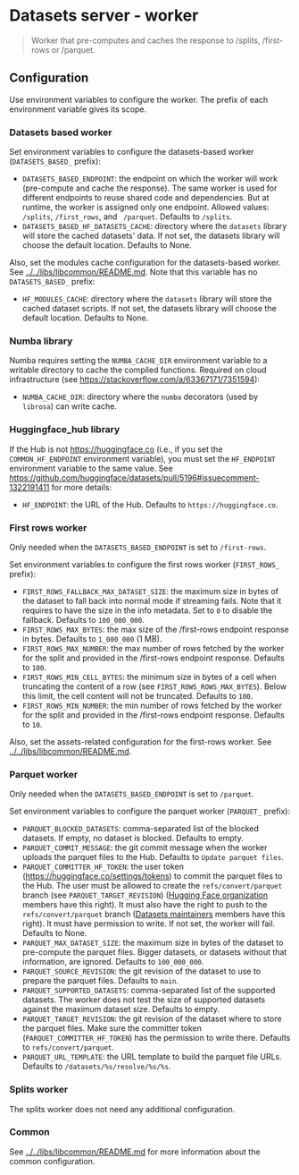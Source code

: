 # Datasets server - worker

> Worker that pre-computes and caches the response to /splits, /first-rows or /parquet.

## Configuration

Use environment variables to configure the worker. The prefix of each environment variable gives its scope.

### Datasets based worker

Set environment variables to configure the datasets-based worker (`DATASETS_BASED_` prefix):

- `DATASETS_BASED_ENDPOINT`: the endpoint on which the worker will work (pre-compute and cache the response). The same worker is used for different endpoints to reuse shared code and dependencies. But at runtime, the worker is assigned only one endpoint. Allowed values: `/splits`, `/first_rows`, and ` /parquet`. Defaults to `/splits`.
- `DATASETS_BASED_HF_DATASETS_CACHE`: directory where the `datasets` library will store the cached datasets' data. If not set, the datasets library will choose the default location. Defaults to None.

Also, set the modules cache configuration for the datasets-based worker. See [../../libs/libcommon/README.md](../../libs/libcommon/README.md). Note that this variable has no `DATASETS_BASED_` prefix:

- `HF_MODULES_CACHE`: directory where the `datasets` library will store the cached dataset scripts. If not set, the datasets library will choose the default location. Defaults to None.

### Numba library

Numba requires setting the `NUMBA_CACHE_DIR` environment variable to a writable directory to cache the compiled functions. Required on cloud infrastructure (see https://stackoverflow.com/a/63367171/7351594):

- `NUMBA_CACHE_DIR`: directory where the `numba` decorators (used by `librosa`) can write cache.

### Huggingface_hub library

If the Hub is not https://huggingface.co (i.e., if you set the `COMMON_HF_ENDPOINT` environment variable), you must set the `HF_ENDPOINT` environment variable to the same value. See https://github.com/huggingface/datasets/pull/5196#issuecomment-1322191411 for more details:

- `HF_ENDPOINT`: the URL of the Hub. Defaults to `https://huggingface.co`.

### First rows worker

Only needed when the `DATASETS_BASED_ENDPOINT` is set to `/first-rows`.

Set environment variables to configure the first rows worker (`FIRST_ROWS_` prefix):

- `FIRST_ROWS_FALLBACK_MAX_DATASET_SIZE`: the maximum size in bytes of the dataset to fall back into normal mode if streaming fails. Note that it requires to have the size in the info metadata. Set to `0` to disable the fallback. Defaults to `100_000_000`.
- `FIRST_ROWS_MAX_BYTES`: the max size of the /first-rows endpoint response in bytes. Defaults to `1_000_000` (1 MB).
- `FIRST_ROWS_MAX_NUMBER`: the max number of rows fetched by the worker for the split and provided in the /first-rows endpoint response. Defaults to `100`.
- `FIRST_ROWS_MIN_CELL_BYTES`: the minimum size in bytes of a cell when truncating the content of a row (see `FIRST_ROWS_ROWS_MAX_BYTES`). Below this limit, the cell content will not be truncated. Defaults to `100`.
- `FIRST_ROWS_MIN_NUMBER`: the min number of rows fetched by the worker for the split and provided in the /first-rows endpoint response. Defaults to `10`.

Also, set the assets-related configuration for the first-rows worker. See [../../libs/libcommon/README.md](../../libs/libcommon/README.md).

### Parquet worker

Only needed when the `DATASETS_BASED_ENDPOINT` is set to `/parquet`.

Set environment variables to configure the parquet worker (`PARQUET_` prefix):

- `PARQUET_BLOCKED_DATASETS`: comma-separated list of the blocked datasets. If empty, no dataset is blocked. Defaults to empty.
- `PARQUET_COMMIT_MESSAGE`: the git commit message when the worker uploads the parquet files to the Hub. Defaults to `Update parquet files`.
- `PARQUET_COMMITTER_HF_TOKEN`: the user token (https://huggingface.co/settings/tokens) to commit the parquet files to the Hub. The user must be allowed to create the `refs/convert/parquet` branch (see `PARQUET_TARGET_REVISION`) ([Hugging Face organization](https://huggingface.co/huggingface) members have this right). It must also have the right to push to the `refs/convert/parquet` branch ([Datasets maintainers](https://huggingface.co/datasets-maintainers) members have this right). It must have permission to write. If not set, the worker will fail. Defaults to None.
- `PARQUET_MAX_DATASET_SIZE`: the maximum size in bytes of the dataset to pre-compute the parquet files. Bigger datasets, or datasets without that information, are ignored. Defaults to `100_000_000`.
- `PARQUET_SOURCE_REVISION`: the git revision of the dataset to use to prepare the parquet files. Defaults to `main`.
- `PARQUET_SUPPORTED_DATASETS`: comma-separated list of the supported datasets. The worker does not test the size of supported datasets against the maximum dataset size. Defaults to empty.
- `PARQUET_TARGET_REVISION`: the git revision of the dataset where to store the parquet files. Make sure the committer token (`PARQUET_COMMITTER_HF_TOKEN`) has the permission to write there. Defaults to `refs/convert/parquet`.
- `PARQUET_URL_TEMPLATE`: the URL template to build the parquet file URLs. Defaults to `/datasets/%s/resolve/%s/%s`.

### Splits worker

The splits worker does not need any additional configuration.

### Common

See [../../libs/libcommon/README.md](../../libs/libcommon/README.md) for more information about the common configuration.
